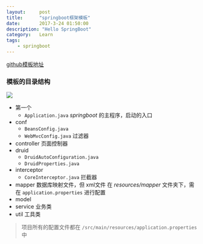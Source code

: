```yaml
---
layout:     post
title:      "springboot框架模板"
date:       2017-3-24 01:50:00
description: "Hello SpringBoot"
category:   Learn
tags:
    - springboot
---
```


[github模板地址](https://github.com/tangliangdong/springboot-template)

### 模板的目录结构

![](1.png)

 - 第一个 
    - `Application.java` *springboot* 的主程序，启动的入口
 - conf
    - `BeansConfig.java`
    - `WebMvcConfig.java` 过滤器
 - controller 页面控制器
 - druid
    - `DruidAutoConfiguration.java`
    - `DruidProperties.java`
 - interceptor
    - `CoreInterceptor.java` 拦截器
 - mapper 数据库映射文件，但 xml文件 在 *resources/mapper* 文件夹下，需在 `application.properties` 进行配置
 - model 
 - service 业务类
 - util 工具类


> 项目所有的配置文件都在 `/src/main/resources/application.properties` 中



